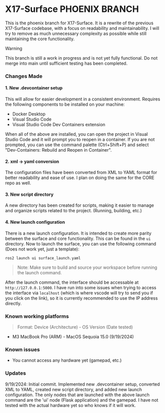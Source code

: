 # X17-Surface PHOENIX BRANCH

This is the phoenix branch for X17-Surface. It is a rewrite of the previous X17-Surface codebase, with a focus on readability and maintainability. I will try to remove as much unnecessary complexity as possible while still maintaining the core functionality.

> [!WARNING]
> This branch is still a work in progress and is not yet fully functional. Do not merge into main until sufficient testing has been completed.

### Changes Made

#### 1. New .devcontainer setup
This will allow for easier development in a consistent environment.
Requires the following components to be installed on your machine:
- Docker Desktop
- Visual Studio Code
- Visual Studio Code Dev Containers extension

When all of the above are installed, you can open the project in Visual Studio Code and it will prompt you to reopen in a container. If you are not prompted, you can use the command palette (Ctrl+Shift+P) and select "Dev-Containers: Rebuild and Reopen in Container".

#### 2. xml -> yaml conversion
The configuration files have been converted from XML to YAML format for better readability and ease of use. I plan on doing the same for the CORE repo as well.

#### 3. New script directory
A new directory has been created for scripts, making it easier to manage and organize scripts related to the project. (Running, building, etc.)

#### 4. New launch configuration
There is a new launch configuration. It is intended to create more parity between the surface and core functionality. This can be found in the `ui` directory. Now to launch the surface, you can use the following command (Does not work yet, just a template):

```
ros2 launch ui surface_launch.yaml
```
> Note: Make sure to build and source your workspace before running the launch command.

After the launch command, the interface should be accessable at `http://127.0.0.1:5000`. I have run into some issues when trying to access the interface via `localhost` (which is where vscode will try to send you if you click on the link), so it is currently recommended to use the IP address directly.

### Known working platforms
> Format: Device (Architecture) - OS Version (Date tested)
- M3 MacBook Pro (ARM) - MacOS Sequoia 15.0 (9/19/2024)

### Known issues
- You cannot access any hardware yet (gamepad, etc.)

### Updates

9/19/2024: Initial commit. Implemented new .devcontainer setup, converted XML to YAML, created new script directory, and added new launch configuration. 
The only nodes that are launched with the above launch command are the 'ui' node (Flask application) and the gamepad. I have not tested with the actual hardware yet so who knows if it will work.